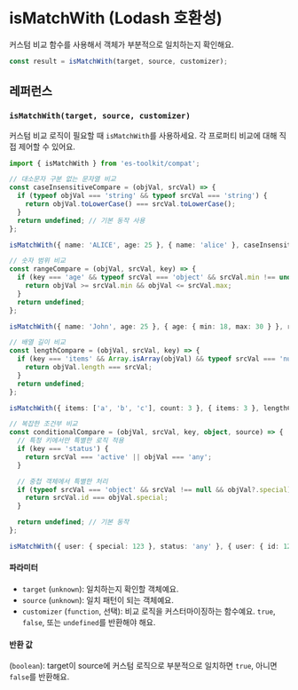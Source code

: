 # isMatchWith (Lodash 호환성)

커스텀 비교 함수를 사용해서 객체가 부분적으로 일치하는지 확인해요.

```typescript
const result = isMatchWith(target, source, customizer);
```

## 레퍼런스

### `isMatchWith(target, source, customizer)`

커스텀 비교 로직이 필요할 때 `isMatchWith`를 사용하세요. 각 프로퍼티 비교에 대해 직접 제어할 수 있어요.

```typescript
import { isMatchWith } from 'es-toolkit/compat';

// 대소문자 구분 없는 문자열 비교
const caseInsensitiveCompare = (objVal, srcVal) => {
  if (typeof objVal === 'string' && typeof srcVal === 'string') {
    return objVal.toLowerCase() === srcVal.toLowerCase();
  }
  return undefined; // 기본 동작 사용
};

isMatchWith({ name: 'ALICE', age: 25 }, { name: 'alice' }, caseInsensitiveCompare); // true

// 숫자 범위 비교
const rangeCompare = (objVal, srcVal, key) => {
  if (key === 'age' && typeof srcVal === 'object' && srcVal.min !== undefined) {
    return objVal >= srcVal.min && objVal <= srcVal.max;
  }
  return undefined;
};

isMatchWith({ name: 'John', age: 25 }, { age: { min: 18, max: 30 } }, rangeCompare); // true

// 배열 길이 비교
const lengthCompare = (objVal, srcVal, key) => {
  if (key === 'items' && Array.isArray(objVal) && typeof srcVal === 'number') {
    return objVal.length === srcVal;
  }
  return undefined;
};

isMatchWith({ items: ['a', 'b', 'c'], count: 3 }, { items: 3 }, lengthCompare); // true

// 복잡한 조건부 비교
const conditionalCompare = (objVal, srcVal, key, object, source) => {
  // 특정 키에서만 특별한 로직 적용
  if (key === 'status') {
    return srcVal === 'active' || objVal === 'any';
  }

  // 중첩 객체에서 특별한 처리
  if (typeof srcVal === 'object' && srcVal !== null && objVal?.special) {
    return srcVal.id === objVal.special;
  }

  return undefined; // 기본 동작
};

isMatchWith({ user: { special: 123 }, status: 'any' }, { user: { id: 123, status: 'active' } }, conditionalCompare); // true
```

#### 파라미터

- `target` (`unknown`): 일치하는지 확인할 객체예요.
- `source` (`unknown`): 일치 패턴이 되는 객체예요.
- `customizer` (`function`, 선택): 비교 로직을 커스터마이징하는 함수예요. `true`, `false`, 또는 `undefined`를 반환해야 해요.

#### 반환 값

(`boolean`): target이 source에 커스텀 로직으로 부분적으로 일치하면 `true`, 아니면 `false`를 반환해요.
